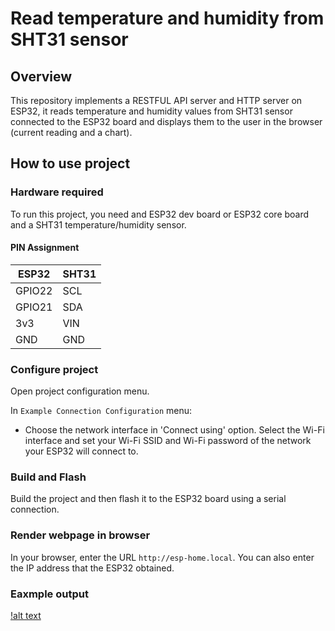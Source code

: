 # Read temperature and humidity from SHT31 sensor

## Overview

This repository implements a RESTFUL API server and HTTP server on ESP32, it reads temperature and humidity values
from SHT31 sensor connected to the ESP32 board and displays them to the user in the browser (current reading and a chart).



## How to use project

### Hardware required

To run this project, you need and ESP32 dev board or ESP32 core board and a SHT31 temperature/humidity sensor.

#### PIN Assignment


| ESP32   | SHT31   |
| ------  | ------- |
| GPIO22  | SCL     |
| GPIO21  | SDA     |
| 3v3     | VIN     |
| GND     | GND     |

### Configure project

Open project configuration menu.

In `Example Connection Configuration` menu:

* Choose the network interface in 'Connect using' option. Select the Wi-Fi interface and set your Wi-Fi SSID and Wi-Fi password of the network your ESP32 will connect to.

### Build and Flash

Build the project and then flash it to the ESP32 board using a serial connection.

### Render webpage in browser

In your browser, enter the URL `http://esp-home.local`. You can also enter the IP address that the ESP32 obtained.

### Eaxmple output

[!alt text](https://i.ibb.co/2Mz9k0j/Screenshot-from-2021-12-28-22-43-47.png)
